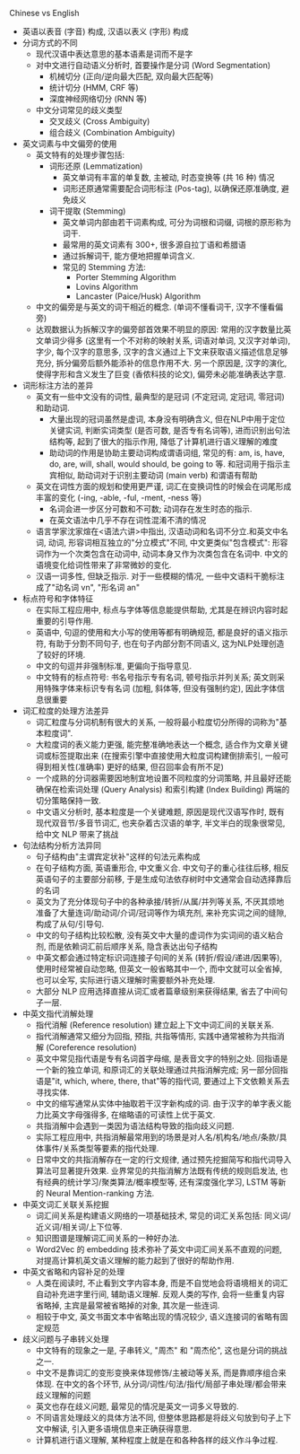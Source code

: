 ﻿Chinese vs English

- 英语以表音 (字音) 构成, 汉语以表义 (字形) 构成
- 分词方式的不同
  - 现代汉语中表达意思的基本语素是词而不是字
  - 对中文进行自动语义分析时, 首要操作是分词 (Word Segmentation)
    - 机械切分 (正向/逆向最大匹配, 双向最大匹配等)
    - 统计切分 (HMM, CRF 等)
    - 深度神经网络切分 (RNN 等)
  - 中文分词常见的歧义类型
    - 交叉歧义 (Cross Ambiguity)
    - 组合歧义 (Combination Ambiguity)
- 英文词素与中文偏旁的使用
  - 英文特有的处理步骤包括:
    - 词形还原 (Lemmatization)
      - 英文单词有丰富的单复数, 主被动, 时态变换等 (共 16 种) 情况
      - 词形还原通常需要配合词形标注 (Pos-tag), 以确保还原准确度, 避免歧义
    - 词干提取 (Stemming)
      - 英文单词内部由若干词素构成, 可分为词根和词缀, 词根的原形称为词干.
      - 最常用的英文词素有 300+, 很多源自拉丁语和希腊语
      - 通过拆解词干, 能方便地把握单词含义.
      - 常见的 Stemming 方法:
        - Porter Stemming Algorithm
        - Lovins Algorithm
        - Lancaster (Paice/Husk) Algorithm
  - 中文的偏旁是与英文的词干相近的概念. (单词不懂看词干, 汉字不懂看偏旁)
  - 达观数据认为拆解汉字的偏旁部首效果不明显的原因: 常用的汉字数量比英文单词少得多 (这里有一个不对称的映射关系, 词语对单词, 又汉字对单词), 字少, 每个汉字的意思多, 汉字的含义通过上下文来获取语义描述信息足够充分, 拆分偏旁后额外能添补的信息作用不大. 另一个原因是, 汉字的演化, 使得字形和含义发生了巨变 (香侬科技的论文), 偏旁未必能准确表达字意.
- 词形标注方法的差异
  - 英文有一些中文没有的词性, 最典型的是冠词 (不定冠词, 定冠词, 零冠词) 和助动词.
    - 大量出现的冠词虽然是虚词, 本身没有明确含义, 但在NLP中用于定位关键实词, 判断实词类型 (是否可数, 是否专有名词等), 进而识别出句法结构等, 起到了很大的指示作用, 降低了计算机进行语义理解的难度
    - 助动词的作用是协助主要动词构成谓语词组, 常见的有: am, is, have, do, are, will, shall, would should, be going to 等. 和冠词用于指示主宾相似, 助动词对于识别主要动词 (main verb) 和谓语有帮助
  - 英文在词性方面的规划和使用更严谨, 词汇在变换词性的时候会在词尾形成丰富的变化 (-ing, -able, -ful, -ment, -ness 等)
    - 名词会进一步区分可数和不可数; 动词存在发生时态的指示.
    - 在英文语法中几乎不存在词性混淆不清的情况
  - 语言学家沈家煊在<语法六讲>中指出, 汉语动词和名词不分立.和英文中名词, 动词, 形容词相互独立的"分立模式"不同, 中文更类似"包含模式": 形容词作为一个次类包含在动词中, 动词本身又作为次类包含在名词中. 中文的语境变化给词性带来了非常微妙的变化.
  - 汉语一词多性, 但缺乏指示. 对于一些模糊的情况, 一些中文语料干脆标注成了"动名词 vn", "形名词 an"
- 标点符号和字体特征
  - 在实际工程应用中, 标点与字体等信息能提供帮助, 尤其是在辨识内容时起重要的引导作用.
  - 英语中, 句逗的使用和大小写的使用等都有明确规范, 都是良好的语义指示符, 有助于分割不同句子, 也在句子内部分割不同语义, 这为NLP处理创造了较好的环境.
  - 中文的句逗并非强制标准, 更偏向于指导意见.
  - 中文特有的标点符号: 书名号指示专有名词, 顿号指示并列关系; 英文则采用特殊字体来标识专有名词 (加粗, 斜体等, 但没有强制约定), 因此字体信息很重要
- 词汇粒度的处理方法差异
  - 词汇粒度与分词机制有很大的关系, 一般将最小粒度切分所得的词称为"基本粒度词".
  - 大粒度词的表义能力更强, 能完整准确地表达一个概念, 适合作为文章关键词或标签提取出来 (在搜索引擎中直接使用大粒度词构建倒排索引, 一般可得到相关性(准确率) 更好的结果, 但召回率会有所不足)
  - 一个成熟的分词器需要因地制宜地设置不同粒度的分词策略, 并且最好还能确保在检索词处理 (Query Analysis) 和索引构建 (Index Building) 两端的切分策略保持一致.
  - 中文语义分析时, 基本粒度是一个关键难题, 原因是现代汉语写作时, 既有现代双音节/多音节词汇, 也夹杂着古汉语的单字, 半文半白的现象很常见, 给中文 NLP 带来了挑战
- 句法结构分析方法异同
  - 句子结构由"主谓宾定状补"这样的句法元素构成
  - 在句子结构方面, 英语重形合, 中文重义合. 中文句子的重心往往后移, 相反英语句子的主要部分前移, 于是生成句法依存树时中文通常会自动选择靠后的名词
  - 英文为了充分体现句子中的各种承接/转折/从属/并列等关系, 不厌其烦地准备了大量连词/助动词/介词/冠词等作为填充剂, 来补充实词之间的缝隙, 构成了从句/引导句.
  - 中文的句子结构比较松散, 没有英文中大量的虚词作为实词间的语义粘合剂, 而是依赖词汇前后顺序关系, 隐含表达出句子结构
  - 中英文都会通过特定标识词连接子句间的关系 (转折/假设/递进/因果等), 使用时经常被自动忽略, 但英文一般省略其中一个, 而中文就可以全省掉, 也可以全写, 实际进行语义理解时需要额外补充处理.
  - 大部分 NLP 应用选择直接从词汇或者篇章级别来获得结果, 省去了中间句子一层.
- 中英文指代消解处理
  - 指代消解 (Reference resolution) 建立起上下文中词汇间的关联关系.
  - 指代消解通常又细分为回指, 预指, 共指等情形, 实践中通常被称为共指消解 (Coreference resolution)
  - 英文中常见指代语是专有名词首字母缩, 是表音文字的特别之处. 回指语是一个新的独立单词, 和原词汇的关联处理通过共指消解完成; 另一部分回指语是"it, which, where, there, that"等的指代词, 要通过上下文依赖关系去寻找实体.
  - 中文的缩写通常从实体中抽取若干汉字新构成的词. 由于汉字的单字表义能力比英文字母强得多, 在缩略语的可读性上优于英文.
  - 共指消解中会遇到一类因为语法结构导致的指向歧义问题.
  - 实际工程应用中, 共指消解最常用到的场景是对人名/机构名/地点/条款/具体事件/关系类型等要素的指代处理.
  - 日常中文的共指消解存在一定的行文规律, 通过预先挖掘简写和指代词导入算法可显著提升效果. 业界常见的共指消解方法既有传统的规则启发法, 也有经典的统计学习/聚类算法/概率模型等, 还有深度强化学习, LSTM 等新的 Neural Mention-ranking 方法.
- 中英文词汇关联关系挖掘
  - 词汇间关系是构建语义网络的一项基础技术, 常见的词汇关系包括: 同义词/近义词/相关词/上下位等.
  - 知识图谱是理解词汇间关系的一种好办法.
  - Word2Vec 的 embedding 技术弥补了英文中词汇间关系不直观的问题, 对提高计算机英文语义理解的能力起到了很好的帮助作用.
- 中英文省略和内容补足的处理
  - 人类在阅读时, 不止看到文字内容本身, 而是不自觉地会将语境相关的词汇自动补充进字里行间, 辅助语义理解. 反观人类的写作, 会将一些重复内容省略掉, 主宾是最常被省略掉的对象, 其次是一些连词.
  - 相较于中文, 英文书面文本中省略出现的情况较少, 语义连接词的省略有固定规范
- 歧义问题与子串转义处理
  - 中文特有的现象之一是, 子串转义, "周杰" 和 "周杰伦", 这也是分词的挑战之一.
  - 中文不是靠词汇的变形变换来体现修饰/主被动等关系, 而是靠顺序组合来体现. 在中文的各个环节, 从分词/词性/句法/指代/局部子串处理/都会带来歧义理解的问题
  - 英文也存在歧义问题, 最常见的情况是英文一词多义导致的.
  - 不同语言处理歧义的具体方法不同, 但整体思路都是将歧义句放到句子上下文中解读, 引入更多语境信息来正确获得意思.
  - 计算机进行语义理解, 某种程度上就是在和各种各样的歧义作斗争过程.
